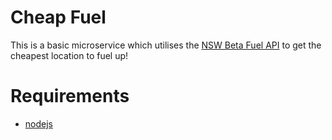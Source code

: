 Cheap Fuel
========

This is a basic microservice which utilises the [NSW Beta Fuel API](https://api.nsw.gov.au/fuel-price-check/apis) to get the cheapest location to fuel up!


Requirements
============

* [nodejs](https://nodejs.org/en/)

